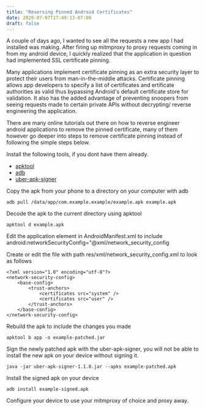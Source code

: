 ```yaml
---
title: "Reversing Pinned Android Certificates"
date: 2020-07-07T17:49:13-07:00
draft: false
---
```



A couple of days ago, I wanted to see all the requests a new app I had installed
was making. After firing up mitmproxy to proxy requests coming in from my android
device, I quickly realized that the application in question had implemented SSL
certificate pinning.

Many applications implement certificate pinning as an extra security layer
to protect their users from man-in-the-middle attacks. Certificate pinning allows
app developers to specify a list of certificates and ertificate authorities as valid
thus bypassing Android's default certificate store for validation. It also has 
the added advantage of preventing snoopers from seeing requests made to certain
private APIs without decrypting/ reverse engineering the application.

There are many online tutorials out there on how to reverse engineer android 
applications to remove the pinned certificate, many of them however go deeper
into steps to remove certificate pinning instead of following the simple steps
below. 


Install the following tools, if you dont have them already.

- [apktool](https://github.com/iBotPeaches/Apktool/tags)
- [adb](https://developer.android.com/studio/command-line/adb)
- [uber-apk-signer](https://github.com/patrickfav/uber-apk-signer/tags)


Copy the apk from your phone to a directory on your computer with adb

```
adb pull /data/app/com.example.example/example.apk example.apk
```

Decode the apk to the current directory using apktool

```
apktool d example.apk
```

Edit the application element in AndroidManifest.xml to include
android:networkSecurityConfig="@xml/network_security_config

Create or edit the file with path res/xml/network_security_config.xml to look
as follows

```
<?xml version="1.0" encoding="utf-8"?>
<network-security-config>
    <base-config>
        <trust-anchors>
            <certificates src="system" />
            <certificates src="user" />
        </trust-anchors>
    </base-config>
</network-security-config>
```

Rebuild the apk to include the changes you made

```
apktool b app -o example-patched.jar
```

Sign the newly patched apk with the uber-apk-signer, you will not be able
to install the new apk on your device without signing it.

```
java -jar uber-apk-signer-1.1.0.jar --apks example-patched.apk
```

Install the signed apk on your device

```
adb install example-signed.apk
```

Configure your device to use your mitmproxy of choice and proxy away.

